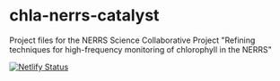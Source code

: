 # chla-nerrs-catalyst
Project files for the NERRS Science Collaborative Project "Refining techniques for high-frequency monitoring of chlorophyll in the NERRS"


[![Netlify Status](https://api.netlify.com/api/v1/badges/8a2088d3-e68d-4bba-b81a-6fe57d60a969/deploy-status)](https://app.netlify.com/sites/confident-shockley-676dc6/deploys)

